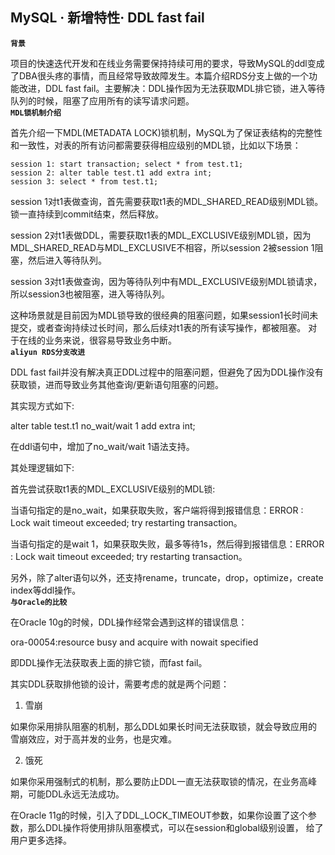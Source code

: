## MySQL · 新增特性· DDL fast fail

 **`背景`**   


项目的快速迭代开发和在线业务需要保持持续可用的要求，导致MySQL的ddl变成了DBA很头疼的事情，而且经常导致故障发生。本篇介绍RDS分支上做的一个功能改进，DDL fast fail。主要解决：DDL操作因为无法获取MDL排它锁，进入等待队列的时候，阻塞了应用所有的读写请求问题。   **`MDL锁机制介绍`**   


首先介绍一下MDL(METADATA LOCK)锁机制，MySQL为了保证表结构的完整性和一致性，对表的所有访问都需要获得相应级别的MDL锁，比如以下场景：  

```LANG
session 1: start transaction; select * from test.t1;
session 2: alter table test.t1 add extra int;
session 3: select * from test.t1;

```


session 1对t1表做查询，首先需要获取t1表的MDL_SHARED_READ级别MDL锁。锁一直持续到commit结束，然后释放。  


session 2对t1表做DDL，需要获取t1表的MDL_EXCLUSIVE级别MDL锁，因为MDL_SHARED_READ与MDL_EXCLUSIVE不相容，所以session 2被session 1阻塞，然后进入等待队列。  


session 3对t1表做查询，因为等待队列中有MDL_EXCLUSIVE级别MDL锁请求，所以session3也被阻塞，进入等待队列。  


这种场景就是目前因为MDL锁导致的很经典的阻塞问题，如果session1长时间未提交，或者查询持续过长时间，那么后续对t1表的所有读写操作，都被阻塞。 对于在线的业务来说，很容易导致业务中断。   **`aliyun RDS分支改进`**   


DDL fast fail并没有解决真正DDL过程中的阻塞问题，但避免了因为DDL操作没有获取锁，进而导致业务其他查询/更新语句阻塞的问题。  


其实现方式如下:  


alter table test.t1 no_wait/wait 1 add extra int;  


在ddl语句中，增加了no_wait/wait 1语法支持。  


其处理逻辑如下:  


首先尝试获取t1表的MDL_EXCLUSIVE级别的MDL锁:  


当语句指定的是no_wait，如果获取失败，客户端将得到报错信息：ERROR : Lock wait timeout exceeded; try restarting transaction。  


当语句指定的是wait 1，如果获取失败，最多等待1s，然后得到报错信息：ERROR : Lock wait timeout exceeded; try restarting transaction。  


另外，除了alter语句以外，还支持rename，truncate，drop，optimize，create index等ddl操作。   **`与Oracle的比较`**   


在Oracle 10g的时候，DDL操作经常会遇到这样的错误信息：  


ora-00054:resource busy and acquire with nowait specified  


即DDL操作无法获取表上面的排它锁，而fast fail。  


其实DDL获取排他锁的设计，需要考虑的就是两个问题：  


1. 雪崩  


如果你采用排队阻塞的机制，那么DDL如果长时间无法获取锁，就会导致应用的雪崩效应，对于高并发的业务，也是灾难。  


2. 饿死  


如果你采用强制式的机制，那么要防止DDL一直无法获取锁的情况，在业务高峰期，可能DDL永远无法成功。  


在Oracle 11g的时候，引入了DDL_LOCK_TIMEOUT参数，如果你设置了这个参数，那么DDL操作将使用排队阻塞模式，可以在session和global级别设置， 给了用户更多选择。  

